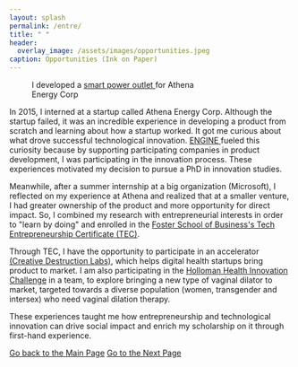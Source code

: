 ```yaml
---
layout: splash
permalink: /entre/
title: " "
header:
  overlay_image: /assets/images/opportunities.jpeg
caption: Opportunities (Ink on Paper)
---
```


<figure style="width: 300px" class="align-right">
  <img src="{{ site.url }}{{ site.baseurl }}/assets/images/entre_athena.JPG" alt="">
  <figcaption>I developed a <a href = "https://www.kickstarter.com/projects/1880021630/the-wired-outlet-energy-control-through-the-cloud?ref=discovery&term=Dimos%20Katsis">smart power outlet </a> for Athena Energy Corp</figcaption>
</figure>

In 2015, I interned at a startup called Athena Energy Corp. Although the startup failed, it was an incredible experience in developing a product from scratch and learning about how a startup worked. It got me curious about what drove successful technological innovation. <a href = "https://shruti-misra.github.io/husky100/engine/">ENGINE </a> fueled this curiosity because by supporting participating companies in product development, I was participating in the innovation process. These experiences motivated my decision to pursue a PhD in innovation studies.

Meanwhile, after a summer internship at a big organization (Microsoft), I reflected on my experience at Athena and realized that at a smaller venture, I had greater ownership of the product and more opportunity for direct impact. So, I combined my research with entrepreneurial interests in order to "learn by doing" and enrolled in the <a href = "https://foster.uw.edu/centers/buerk-ctr-entrepreneurship/entrepreneurship-certificate/">Foster School of Business's Tech Entrepreneurship Certificate (TEC)</a>. 

Through TEC, I have the opportunity to participate in an accelerator <a href = "https://www.creativedestructionlab.com/locations/seattle/">(Creative Destruction Labs)</a>, which helps digital health startups bring product to market. I am also participating in the <a href = "https://foster.uw.edu/centers/buerk-ctr-entrepreneurship/entrepreneurship-competitions/uw-health-innovation-challenge/">Holloman Health Innovation Challenge</a> in a team, to explore bringing a new type of vaginal dilator to market, targeted towards a diverse population (women, transgender and intersex) who need vaginal dilation therapy.

These experiences taught me how entrepreneurship and technological innovation can drive social impact and enrich my scholarship on it through first-hand experience.


<a href="https://shruti-misra.github.io/husky100/" class="btn btn--info">Go back to the Main Page</a>
<a href="https://shruti-misra.github.io/husky100/future/" class="btn btn--success">Go to the Next Page</a>
